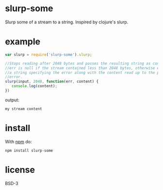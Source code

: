 # slurp-some
Slurp some of a stream to a string.  Inspired by clojure's slurp.

# example
``` js
var slurp = require('slurp-some').slurp;

//Stops reading after 2048 bytes and passes the resulting string as content.
//err is null if the stream contained less than 2048 bytes, otherwise err is
//a string specifying the error along with the content read up to the point of
//error.
slurp(input, 2048, function(err, content) {
   console.log(content);
})

```

output:

```
my stream content
```


# install

With [npm](https://npmjs.org) do:

```
npm install slurp-some
```

# license

BSD-3
